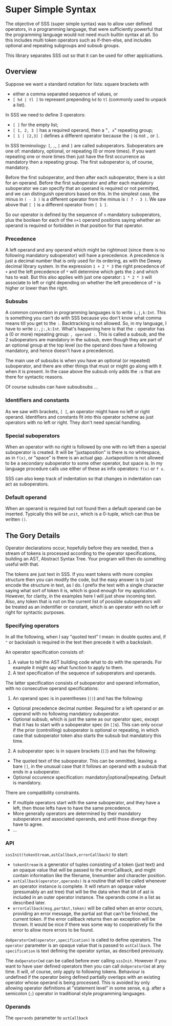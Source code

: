 # Super Simple Syntax
The objective of SSS (super simple syntax) was to allow user defined operators, 
in a programming language, that were sufficiently powerful that the programming 
language would not need much builtin syntax at all. So this includes multi token 
operators such as if-then-else, and includes optional and repeating subgroups and 
subsub groups.

This library separates SSS out so that it can be used for other applications.

## Overview
Suppose we want a standard notation for lists: square brackets with
- either a comma separated sequence of values, or
- `[ hd | tl ]` to represent prepending `hd` to `tl` (commonly used to unpack a list).

In SSS we need to define 3 operators:
- `[ ]` for the empty list;
- `[ 1, 2, 3 ]` has a required operand, then a "`, x`" repeating group;
- `[ 1 | [2,3] ]` defines a different operator because the `|` is not `,` or `]`. 

In SSS terminology: `[`, `,`, `|` and `]` are called suboperators. Suboperators 
are one of: mandatory, optional, or repeating (0 or more times). If you want 
repeating one or more times then just have the first occurrence as mandatory 
then a repeating group. The first suboperator is, of course, mandatory. 

Before the first suboperator, and then after each suboperator, there is a 
slot for an operand. Before the first suboperator and after each mandatory 
suboperator we can specify that an operand is required or not permitted, 
and we can distinguish operators based on this. In the simplest case, the 
minus in `( - 3 )` is a different operator from the minus is `( 7 - 3 )`. We 
saw above that `[ ]` is a different operator from `[ 1 ]`.

So our operator is defined by the sequence of `n` mandatory suboperators, 
plus the boolean for each of the `n+1` operand positions saying whether an 
operand is required or forbidden in that position for that operator.
### Precedence
A left operand and any operand which might be rightmost (since there is 
no following mandatory suboperator) will have a precedence. A precedence 
is just a decimal number that is only used for its ordering, as with the 
Dewey decimal library system. In the expression `1 + 2 * 3` the right 
precedence of `+` and the left precedence of `*` will determine which 
gets the `2` and which has to wait. But this also applies with just one 
operator: `1 * 2 * 3` will associate to left or right depending on whether 
the left precedence of `*` is higher or lower than the right.
### Subsubs
A common convention in programming languages is to write `i,j,k:Int`. 
This is something you can't do with SSS because you don't know what 
comma means till you get to the `:`. Backtracking is not allowed. So, 
in my language, I have to write `i:,j:,k:Int`. What's happening here is 
that the `:` operator has a (0 or more) repeating group: `, operand :`. 
This is called a subsub, and the 2 suboperators are mandatory in the 
subsub, even though they are part of an optional group at the top level 
(so the operand does have a following mandatory, and hence doesn't have 
a precedence).

The main use of subsubs is when you have an optional (or repeated) 
suboperator, and there are other things that must or might go along 
with it when it is present. In the case above the subsub only adds 
the `:`s that are there for syntactic reasons.

Of course subsubs can have subsubsubs ...
### Identifiers and constants
As we saw with brackets, `[ ]`, an operator might have no left or 
right operand. Identifiers and constants fit into this operator 
scheme as just operators with no left or right. They don't need special 
handling.
### Special suboperators
When an operator with no right is followed by one with no left then a 
special suboperator is created. It will be "juxtaposition" is there is 
no whitespace, as in `f(x)`, or "space" is there is an actual gap. 
Juxtaposition is not allowed to be a secondary suboperator to some other 
operator, but space is. In my language procedure calls use either of 
these as infix operators: `f(x)` or `f x`.

SSS can also keep track of indentation so that changes in indentation 
can act as suboperators.
### Default operand
When an operand is required but not found then a default operand can 
be inserted. Typically this will be `unit`, which is a 0-tuple, which 
can thus be written `()`.
## The Gory Details
Operator declarations occur, hopefully before they are needed, then 
a stream of tokens is processed according to the operator specifications, 
building an AST, Abstract Syntax Tree. Your program will then do something 
useful with that.

The tokens are just text in SSS. If you want tokens with more complex 
structure then you can modify the code, but the easy answer is to just 
encode the structure in text, as I do. I prefix the text with a single 
character saying what sort of token it is, which is good enough for my 
application. However, for clarity, in the examples here I will just 
show incoming text. Also, any token that is not on the current list of 
possible suboperators will be treated as an indentifier or constant, 
which is an operator with no left or right for syntactic purposes.
### Specifying operators
In all the following, when I say "quoted text" I mean: in double 
quotes and, if `"` or backslash is required in the text then precede 
it with a backslash.

An operator specification consists of:
1. A value to tell the AST building code what to do with the operands. 
For example it might say what function to apply to them.
2. A text specification of the sequence of suboperators and operands.

The latter specification consists of suboperator and operand information, 
with no consecutive operand specifications:
1. An operand spec is in parentheses (`()`) and has the following:
- Optional precedence decimal number. Required for a left operand or 
an operand with no following mandatory suboperator.
- Optional subsub, which is just the same as our operator spec, except 
that it has to start with a suboperator spec (in `[]`s). This can only 
occur if the prior (controlling) suboperator is optional or repeating, 
in which case that suboperator token also starts the subsub but mandatory 
this time.
2. A suboperator spec is in square brackets (`[]`) and has the following:
- The quoted text of the suboperator. This can be ommitted, leaving a 
bare `[]`, in the unusual case that it follows an operand with a subsub 
that ends in a suboperator.
- Optional occurence specification: mandatory|optional|repeating. Default 
is mandatory.

There are compatibility constraints. 
- If multiple operators start with the same suboperator, and they have a 
left, then those lefts have to have the same precedence.
- More generally operators are determined by their mandatory suboperators 
and associated operands, and until those diverge they have to agree.
- ...

### API
`sssInit(tokenStream,astCallback,errorCallback)` to start:
- `tokenStream` is a generator of tuples consisting of a token (just text) 
and an opaque value that will be passed to the errorCallback, and might 
contain information like the filename, linenumber and character position.
- `astCallback(operator,operands)` is a routine that will be called whenever
an operator instance is complete. It will return an opaque value (presumably 
an ast tree) that will be
the data when that bit of ast is included in an outer operator instance. The 
operands come in a list as described later.
- `errorCallback(msg,partAst,token)` will be called when an error 
occurs, providing an error
message, the partial ast that can't be finished, the current token. If the
error callback returns then an exception will be thrown. It would be nice
if there was some way to cooperatively fix the error to allow more errors
to be found.

`doOperatorCmd(operator,specification)` is called to define operators. The 
`operator` parameter is an opaque value that is passed to `astCallback`. The
`specification` is text defining the operator syntax, as described previously.

The `doOperatorCmd` can be called before ever calling `sssInit`. However
if you want to have user defined operators then you can call `doOperatorCmd`
at any time. It will, of course, only apply to following tokens. Behaviour
is undefined if the operator being defined partially overlaps with an
existing operator whose operand is being processed. This is avoided by
only allowing operator definitions at "statement level" in some sense, e.g.
after a semicolon (`;`) operator in traditional style programming languages.
### Operands
The `operands` parameter to `astCallback`